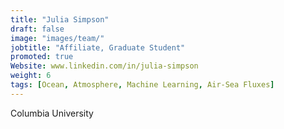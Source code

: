 ```yaml
---
title: "Julia Simpson"
draft: false
image: "images/team/"
jobtitle: "Affiliate, Graduate Student"
promoted: true
Website: www.linkedin.com/in/julia-simpson
weight: 6
tags: [Ocean, Atmosphere, Machine Learning, Air-Sea Fluxes]
---
```



Columbia University

